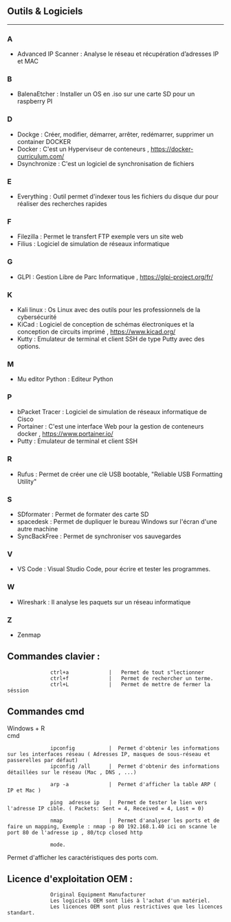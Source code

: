 ## Outils & Logiciels
------------------


### A
- Advanced IP Scanner   :  Analyse le réseau et récupération d’adresses IP et MAC 
### B
- BalenaEtcher          :  Installer un OS en .iso sur une carte SD pour un raspberry PI
### D
- Dockge                :  Créer, modifier, démarrer, arrêter, redémarrer, supprimer un container DOCKER
- Docker                :  C'est un Hyperviseur de conteneurs  , https://docker-curriculum.com/
- Dsynchronize          :  C'est un logiciel de synchronisation de fichiers 
### E
- Everything            :  Outil permet d'indexer tous les fichiers du disque dur pour réaliser des recherches rapides
### F
- Filezilla             :  Permet le transfert FTP exemple vers un site web 
- Filius                :  Logiciel de simulation de réseaux informatique
### G
- GLPI                  :  Gestion Libre de Parc Informatique , https://glpi-project.org/fr/
### K
- Kali linux            :  Os Linux avec des outils pour les professionnels de la cybersécurité
- KiCad                 :  Logiciel de conception de schémas électroniques et la conception de circuits imprimé , https://www.kicad.org/
- Kutty                 :  Emulateur de terminal et client SSH de type Putty avec des options.
###   M
- Mu editor Python      :  Editeur Python
###   P
- bPacket Tracer         :  Logiciel de simulation de réseaux informatique de Cisco
- Portainer             :  C'est une interface Web pour la gestion de conteneurs docker   , https://www.portainer.io/
- Putty                 :  Emulateur de terminal et client SSH
###   R
- Rufus                 :   Permet de créer une clè USB bootable, "Reliable USB Formatting Utility"
###   S
- SDformater            :  Permet de formater des carte SD
- spacedesk             :  Permet de dupliquer le bureau Windows sur l'écran d'une autre machine 
- SyncBackFree          :  Permet de synchroniser vos sauvegardes
###   V
- VS Code               :  Visual Studio Code, pour écrire et tester les programmes.
###    W
- Wireshark             :  Il analyse les paquets sur un réseau informatique
###   Z
- Zenmap



## Commandes clavier :
                  ctrl+a             |   Permet de tout s"lectionner 
                  ctrl+f             |   Permet de rechercher un terme.
                  ctrl+L             |   Permet de mettre de fermer la séssion 

## Commandes cmd
   Windows + R  
   cmd

                  ipconfig           |  Permet d'obtenir les informations sur les interfaces réseau ( Adresses IP, masques de sous-réseau et passerelles par défaut)
                  ipconfig /all      |  Permet d'obtenir des informations détaillées sur le réseau (Mac , DNS , ...)

                  arp -a             |  Permet d'afficher la table ARP ( IP et Mac )

                  ping  adresse ip   |  Permet de tester le lien vers l'adresse IP cible. ( Packets: Sent = 4, Received = 4, Lost = 0)

                  nmap               |  Permet d'analyser les ports et de faire un mapping, Exemple : nmap -p 80 192.168.1.40 ici on scanne le port 80 de l'adresse ip , 80/tcp closed http

                  mode.              
Permet d'afficher les caractéristiques des ports com. 

## Licence d'exploitation OEM :  
                  Original Equipment Manufacturer
                  Les logiciels OEM sont liés à l'achat d'un matériel.
                  Les licences OEM sont plus restrictives que les licences standart.

